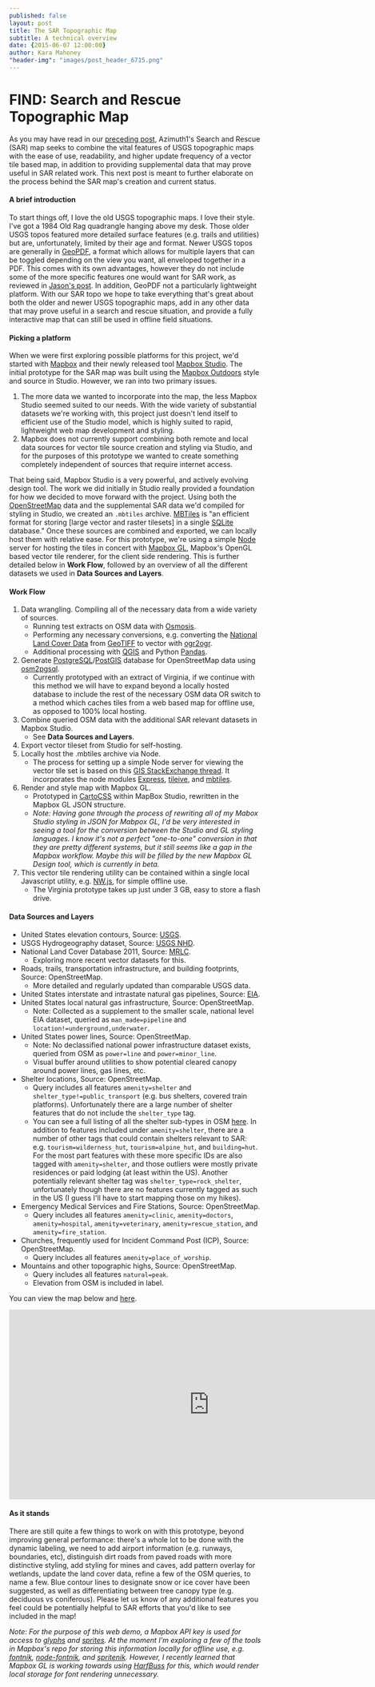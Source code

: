 ```yaml
---
published: false
layout: post
title: The SAR Topographic Map
subtitle: A technical overview
date: {2015-06-07 12:00:00}
author: Kara Mahoney
"header-img": "images/post_header_6715.png"
---
```


# FIND: Search and Rescue Topographic Map

As you may have read in our [preceding post](http://www.azimuth1.com/a-new-topo-map-for-saving-lives/), Azimuth1's Search and Rescue (SAR) map seeks to combine the vital features of USGS topographic maps with the ease of use, readability, and higher update frequency of a vector tile based map, in addition to providing supplemental data that may prove useful in SAR related work. This next post is meant to further elaborate on the process behind the SAR map's creation and current status. 

#### A brief introduction

To start things off, I love the old USGS topographic maps. I love their style. I've got a 1984 Old Rag quadrangle hanging above my desk. Those older USGS topos featured more detailed surface features (e.g. trails and utilities) but are, unfortunately, limited by their age and format. Newer USGS topos are generally in [GeoPDF](https://en.wikipedia.org/wiki/GeoPDF), a format which allows for multiple layers that can be toggled depending on the view you want, all enveloped together in a PDF. This comes with its own advantages, however they do not include some of the more specific features one would want for SAR work, as reviewed in [Jason's post](http://www.azimuth1.com/a-new-topo-map-for-saving-lives/). In addition, GeoPDF not a particularly lightweight platform. With our SAR topo we hope to take everything that's great about both the older and newer USGS topographic maps, add in any other data that may prove useful in a search and rescue situation, and provide a fully interactive map that can still be used in offline field situations.

#### Picking a platform

When we were first exploring possible platforms for this project, we'd started with [Mapbox](https://www.mapbox.com/) and their newly released tool [Mapbox Studio](https://www.mapbox.com/mapbox-studio/#darwin). The initial prototype for the SAR map was built using the [Mapbox Outdoors](https://github.com/mapbox/mapbox-studio-outdoors.tm2) style and source in Studio. However, we ran into two primary issues. 

1. The more data we wanted to incorporate into the map, the less Mapbox Studio seemed suited to our needs. With the wide variety of substantial datasets we're working with, this project just doesn't lend itself to efficient use of the Studio model, which is highly suited to rapid, lightweight web map development and styling.
2. Mapbox does not currently support combining both remote and local data sources for vector tile source creation and styling via Studio, and for the purposes of this prototype we wanted to create something completely independent of sources that require internet access.

That being said, Mapbox Studio is a very powerful, and actively evolving design tool. The work we did initially in Studio really provided a foundation for how we decided to move forward with the project. Using both the [OpenStreetMap](http://wiki.openstreetmap.org) data and the supplemental SAR data we'd compiled for styling in Studio, we created an `.mbtiles` archive. [MBTiles](https://www.mapbox.com/guides/an-open-platform/) is "an efficient format for storing [large vector and raster tilesets] in a single [SQLite](https://www.sqlite.org/) database." Once these sources are combined and exported, we can locally host them with relative ease. For this prototype, we're using a simple [Node](https://nodejs.org/) server for hosting the tiles in concert with [Mapbox GL](https://www.mapbox.com/mapbox-gl/), Mapbox's OpenGL based vector tile renderer, for the client side rendering. This is further detailed below in **Work Flow**, followed by an overview of all the different datasets we used in **Data Sources and Layers**.

#### Work Flow

1. Data wrangling. Compiling all of the necessary data from a wide variety of sources.
    - Running test extracts on OSM data with [Osmosis](https://wiki.openstreetmap.org/wiki/Osmosis).
    - Performing any necessary conversions, e.g. converting the [National Land Cover Data](http://www.mrlc.gov/nlcd2011.php) from [GeoTIFF](https://trac.osgeo.org/geotiff/) to vector with [ogr2ogr](http://www.gdal.org/ogr2ogr.html).
    - Additional processing with [QGIS](http://www.qgis.org/en/site/) and Python [Pandas](http://pandas.pydata.org/).
2. Generate [PostgreSQL](http://www.postgresql.org/)/[PostGIS](http://postgis.net/) database for OpenStreetMap data using [osm2pgsql](https://github.com/openstreetmap/osm2pgsql).
    - Currently prototyped with an extract of Virginia, if we continue with this method we will have to expand beyond a locally hosted database to include the rest of the necessary OSM data OR switch to a method which caches tiles from a web based map for offline use, as opposed to 100% local hosting.
3. Combine queried OSM data with the additional SAR relevant datasets in Mapbox Studio.
    - See **Data Sources and Layers**.
4. Export vector tileset from Studio for self-hosting.
5. Locally host the .mbtiles archive via Node.
    - The process for setting up a simple Node server for viewing the vector tile set is based on this [GIS StackExchange thread](http://gis.stackexchange.com/questions/125037/self-hosting-mapbox-vector-tiles). It incorporates the node modules [Express](https://www.npmjs.com/package/express), [tileive](https://www.npmjs.com/package/tilelive), and [mbtiles](https://www.npmjs.com/package/mbtiles).
6. Render and style map with Mapbox GL.
    - Prototyped in [CartoCSS](https://www.mapbox.com/guides/style-manual/) within MapBox Studio, rewritten in the Mapbox GL JSON structure.
    - _Note: Having gone through the process of rewriting all of my Mabox Studio styling in JSON for Mabpox GL, I'd be very interested in seeing a tool for the conversion between the Studio and GL styling languages. I know it's not a perfect "one-to-one" conversion in that they are pretty different systems, but it still seems like a gap in the Mapbox workflow. Maybe this will be filled by the new Mapbox GL Design tool, which is currently in beta._
7. This vector tile rendering utility can be contained within a single local Javascript utility, e.g. [NW.js](https://github.com/nwjs/nw.js/), for simple offline use.
    - The Virginia prototype takes up just under 3 GB, easy to store a flash drive.

#### Data Sources and Layers

- United States elevation contours, Source: [USGS](ftp://rockyftp.cr.usgs.gov/vdelivery/Datasets/Staged/Elev/).
- USGS Hydrogeography dataset, Source: [USGS NHD](http://nhd.usgs.gov/).
- National Land Cover Database 2011, Source: [MRLC](http://www.mrlc.gov/index.php).
    - Exploring more recent vector datasets for this.
- Roads, trails, transportation infrastructure, and building footprints, Source: OpenStreetMap.
    - More detailed and regularly updated than comparable USGS data.
- United States interstate and intrastate natural gas pipelines, Source: [EIA](http://www.eia.gov/maps/layer_info-m.cfm).
- United States local natural gas infrastructure, Source: OpenStreetMap.
    - Note: Collected as a supplement to the smaller scale, national level EIA dataset, queried as `man_made=pipeline` and `location!=underground,underwater`.
- United States power lines, Source: OpenStreetMap.
    - Note: No declassified national power infrastructure dataset exists, queried from OSM as `power=line` and `power=minor_line`.
    - Visual buffer around utilities to show potential cleared canopy around power lines, gas lines, etc.
- Shelter locations, Source: OpenStreetMap.
    - Query includes all features `amenity=shelter` and `shelter_type!=public_transport` (e.g. bus shelters, covered train platforms). Unfortunately there are a large number of shelter features that do not include the `shelter_type` tag.   
    - You can see a full listing of all the shelter sub-types in OSM [here](http://wiki.openstreetmap.org/wiki/Key:shelter_type). In addition to features included under `amenity=shelter`, there are a number of other tags that could contain shelters relevant to SAR: e.g. `tourism=wilderness_hut`, `tourism=alpine_hut`, and `building=hut`. For the most part features with these more specific IDs are also tagged with `amenity=shelter`, and those outliers were mostly private residences or paid lodging (at least within the US). Another potentially relevant shelter tag was `shelter_type=rock_shelter`, unfortunately though there are no features currently tagged as such in the US (I guess I'll have to start mapping those on my hikes).
- Emergency Medical Services and Fire Stations, Source: OpenStreetMap.
    - Query includes all features `amenity=clinic`, `amenity=doctors`, `amenity=hospital`, `amenity=veterinary`, `amenity=rescue_station`, and `amenity=fire_station`.
- Churches, frequently used for Incident Command Post (ICP), Source: OpenStreetMap.
    - Query includes all features `amenity=place_of_worship`.
- Mountains and other topographic highs, Source: OpenStreetMap.
    - Query includes all features `natural=peak`.
    - Elevation from OSM is included in label.

You can view the map below and [here](http://sandlot.azimuth1.net/FIND/).

<iframe class='mapembed' width="800" height="380" src="http://sandlot.azimuth1.net/FIND/" frameborder="0" allowfullscreen></iframe>

#### As it stands

There are still quite a few things to work on with this prototype, beyond improving general performance: there's a whole lot to be done with the dynamic labeling, we need to add airport information (e.g. runways, boundaries, etc), distinguish dirt roads from paved roads with more distinctive styling, add styling for mines and caves, add pattern overlay for wetlands, update the land cover data, refine a few of the OSM queries, to name a few. Blue contour lines to designate snow or ice cover have been suggested, as well as differentiating between tree canopy type (e.g. deciduous vs coniferous). Please let us know of any additional features you feel could be potentially helpful to SAR efforts that you'd like to see included in the map!

_Note: For the purpose of this web demo, a Mapbox API key is used for access to [glyphs](https://www.mapbox.com/mapbox-gl-style-spec/#glyphs) and [sprites](https://www.mapbox.com/mapbox-gl-style-spec/#sprite). At the moment I'm exploring a few of the tools in Mapbox's repo for storing this information locally for offline use, e.g. [fontnik](https://github.com/mapbox/fontnik), [node-fontnik](https://github.com/mapbox/node-fontnik), and [spritenik](https://github.com/mapbox/spritenik). However, I recently learned that Mapbox GL is working towards using [HarfBuss](https://wiki.freedesktop.org/www/Software/HarfBuzz/) for this, which would render local storage for font rendering unnecessary._
